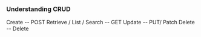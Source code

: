 ### Understanding CRUD

Create -- POST
Retrieve / List / Search -- GET
Update -- PUT/ Patch
Delete -- Delete